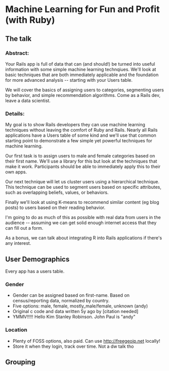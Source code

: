 # Machine Learning for Fun and Profit (with Ruby)

## The talk

### Abstract:

Your Rails app is full of data that can (and should!) be turned into useful information with some simple machine learning technqiues. We'll look at basic techniques that are both immediately applicable and the foundation for more advanced analysis -- starting with your Users table.

We will cover the basics of assigning users to categories, segmenting users by behavior, and simple recommendation algorithms. Come as a Rails dev, leave a data scientist.

### Details:

My goal is to show Rails developers they can use machine learning techniques without leaving the comfort of Ruby and Rails. Nearly all Rails applications have a Users table of some kind and we'll use that common starting point to demonstrate a few simple yet powerful techniques for machine learning.

Our first task is to assign users to male and female categories based on their first name. We'll use a library for this but look at the techniques that make it work. Participants should be able to immediately apply this to their own apps.

Our next technique will let us cluster users using a hierarchical technique. This technique can be used to segment users based on specific attributes, such as overlapping beliefs, values, or behaviors.

Finally we'll look at using K-means to recommend similar content (eg blog posts) to users based on their reading behavior.

I'm going to do as much of this as possible with real data from users in the audience -- assuming we can get solid enough internet access that they can fill out a form.

As a bonus, we can talk about integrating R into Rails applications if there's any interest.

## User Demographics

Every app has a users table.

### Gender

* Gender can be assigned based on first-name. Based on census/reporting data, normalized by country.
* Five options: male, female, mostly_male/female, unknown (andy)
* Original c code and data written 5y ago by [citation needed]
* YMMV!!!!! Hello Kim Stanley Robinson. John Paul is "andy"

### Location

* Plenty of FOSS options, also paid. Can use http://freegeoip.net locally!
* Store it when they login, track over time. Not a dw talk tho

## Grouping
